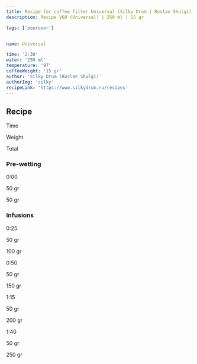 ```yaml
---
title: Recipe for coffee filter Universal (Silky Drum | Ruslan Shulgi)
description: Recipe V60 (Universal) | 250 ml | 15 gr

tags: ['pourover']


name: Universal

time: '2:30'
water: '250 ml'
temperature: '97'
coffeeWeight: '15 gr'
author: 'Silky Drum (Ruslan Shulgi)'
authorImg: 'silky'
recipeLink: 'https://www.silkydrum.ru/recipes'
---
```


## Recipe


<div class="time-line">

Time

Weight

Total

</div>

### Pre-wetting

<div class="time-line">

0:00

50 gr

50 gr

</div>


### Infusions

<div class="time-line">

0:25

50 gr

100 gr

</div>

<div class="time-line">

0:50

50 gr

150 gr

</div>

<div class="time-line">

1:15

50 gr

200 gr

</div>

<div class="time-line">

1:40

50 gr

250 gr

</div>


